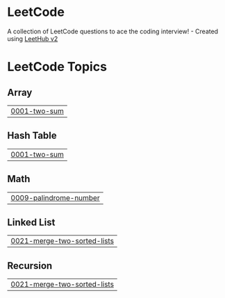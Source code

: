 # LeetCode
A collection of LeetCode questions to ace the coding interview! - Created using [LeetHub v2](https://github.com/arunbhardwaj/LeetHub-2.0)

<!---LeetCode Topics Start-->
# LeetCode Topics
## Array
|  |
| ------- |
| [0001-two-sum](https://github.com/ANANDPRADEEP7/LeetCode/tree/master/0001-two-sum) |
## Hash Table
|  |
| ------- |
| [0001-two-sum](https://github.com/ANANDPRADEEP7/LeetCode/tree/master/0001-two-sum) |
## Math
|  |
| ------- |
| [0009-palindrome-number](https://github.com/ANANDPRADEEP7/LeetCode/tree/master/0009-palindrome-number) |
## Linked List
|  |
| ------- |
| [0021-merge-two-sorted-lists](https://github.com/ANANDPRADEEP7/LeetCode/tree/master/0021-merge-two-sorted-lists) |
## Recursion
|  |
| ------- |
| [0021-merge-two-sorted-lists](https://github.com/ANANDPRADEEP7/LeetCode/tree/master/0021-merge-two-sorted-lists) |
<!---LeetCode Topics End-->